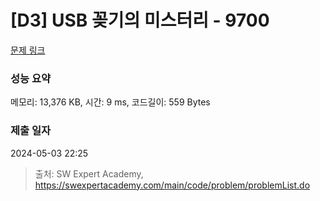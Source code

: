 # [D3] USB 꽂기의 미스터리 - 9700 

[문제 링크](https://swexpertacademy.com/main/code/problem/problemDetail.do?contestProbId=AXDNEA3aaU0DFAVX) 

### 성능 요약

메모리: 13,376 KB, 시간: 9 ms, 코드길이: 559 Bytes

### 제출 일자

2024-05-03 22:25



> 출처: SW Expert Academy, https://swexpertacademy.com/main/code/problem/problemList.do